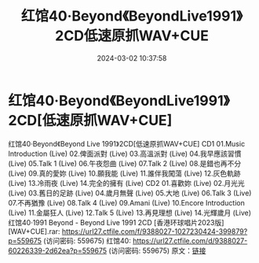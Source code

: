 ﻿---
title: 红馆40·Beyond《BeyondLive1991》2CD低速原抓WAV+CUE
date: 2024-03-02 10:37:58
categories: WAV车载音乐、镜像
tags: 华语中文
---
# 红馆40·Beyond《BeyondLive1991》2CD[低速原抓WAV+CUE]

红馆40·Beyond《Beyond Live
1991》2CD[低速原抓WAV+CUE]
CD1
01.Music Introduction (Live)
02.俾面派對 (Live)
03.高溫派對 (Live)
04.我早應該習慣 (Live)
05.Talk 1 (Live)
06.午夜怨曲 (Live)
07.Talk 2 (Live)
08.是錯也再不分 (Live)
09.真的愛妳 (Live)
10.願我能 (Live)
11.誰伴我闖蕩 (Live)
12.灰色軌跡 (Live)
13.冷雨夜 (Live)
14.完全的擁有 (Live)
CD2
01.喜歡妳 (Live)
02.月光光 (Live)
03.舊日的足跡 (Live)
04.歲月無聲 (Live)
05.大地 (Live)
06.Talk 3 (Live)
07.不再猶豫 (Live)
08.Talk 4 (Live)
09.Amani (Live)
10.Encore Introduction (Live)
11.金屬狂人 (Live)
12.Talk 5 (Live)
13.再見理想 (Live)
14.光輝歲月 (Live)
红馆40·1991 Beyond - Beyond Live 1991 2CD
[香港环球唱片2023版][WAV+CUE].rar: https://url27.ctfile.com/f/9388027-1027230424-399879?p=559675
(访问密码: 559675)
红馆40: https://url27.ctfile.com/d/9388027-60226339-2d62ea?p=559675
(访问密码: 559675)
原文：[链接](https://blog.sina.com.cn/s/blog_1647c7e76010314k0.html)